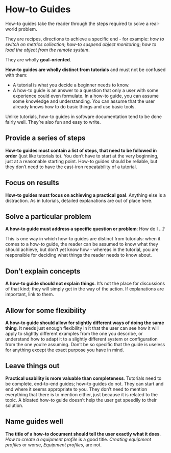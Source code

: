 # How-to Guides

How-to guides take the reader through the steps required to solve 
a real-world problem.

They are recipes, directions to achieve a specific end - for example:
*how to switch on metrics collection*; *how-to suspend object monitoring*;
*how to load the object from the remote system*.

They are wholly **goal-oriented**.

**How-to guides are wholly distinct from tutorials** and must not be confused with them:

- A tutorial is what you decide a beginner needs to know.
- A how-to guide is an answer to a question that only a user with some experience
  could even formulate.  In a how-to guide, you can assume some knowledge
  and understanding. You can assume that the user already knows how 
  to do basic things and use basic tools.

Unlike tutorials, how-to guides in software documentation tend to be done
fairly well. They’re also fun and easy to write.

## Provide a series of steps

**How-to guides must contain a list of steps, that need to be followed in order** (just like tutorials to).
You don’t have to start at the very beginning, just at a reasonable starting point.
How-to guides should be reliable, but they don’t need to have the cast-iron repeatability 
of a tutorial.

## Focus on results

**How-to guides must focus on achieving a practical goal**. Anything else is a distraction.
As in tutorials, detailed explanations are out of place here.

## Solve a particular problem

**A how-to guide must address a specific question or problem**: How do I …?

This is one way in which how-to guides are distinct from tutorials: when it comes 
to a how-to guide, the reader can be assumed to know what they should achieve, 
but don’t yet know how - whereas in the tutorial, you are responsible 
for deciding what things the reader needs to know about.

## Don’t explain concepts

**A how-to guide should not explain things**. It’s not the place for discussions of that kind;
they will simply get in the way of the action. If explanations are important, link to them.

## Allow for some flexibility

**A how-to guide should allow for slightly different ways of doing the same thing**. 
It needs just enough flexibility in it that the user can see how it will apply
to slightly different examples from the one you describe, or understand how 
to adapt it to a slightly different system or configuration from the one you’re assuming. 
Don’t be so specific that the guide is useless for anything except the exact purpose 
you have in mind.

## Leave things out

**Practical usability is more valuable than completeness**. Tutorials need to be complete, 
end-to-end guides; how-to guides do not. They can start and end where it seems 
appropriate to you. They don’t need to mention everything that there is to mention either,
just because it is related to the topic. A bloated how-to guide doesn’t help the user 
get speedily to their solution.

## Name guides well

**The title of a how-to document should tell the user exactly what it does**.
*How to create a equipment profile* is a good title. *Creating equipment profiles* or worse,
*Equipment profiles*, are not.
